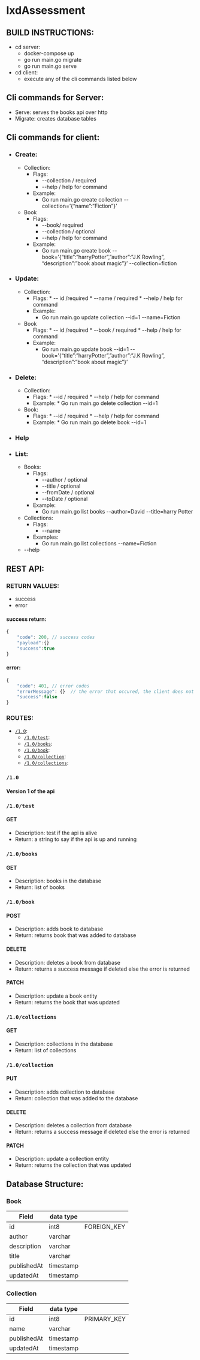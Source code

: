 # lxdAssessment

## BUILD INSTRUCTIONS:

* cd server:
   -  docker-compose up
   -  go run main.go migrate
   -  go run main.go serve
* cd client:
   - execute any of the cli commands listed below


## Cli commands for Server:

*   Serve: serves the books api over http
*   Migrate: creates database tables

## Cli commands for client:



*   ### Create:
    *   Collection:
        *   Flags:
            *   --collection / required
            *   --help / help for command
        *   Example:
            *   Go run main.go create collection --collection=’{“name”:”Fiction”}’
    *   Book
        *   Flags:
            *   --book/ required
            *   --collection / optional
            *   --help / help for command
        *   Example:
            *   Go run main.go create book --book=’{“title”:”harryPotter”,”author”:”J.K Rowling”, “description”:”book about magic”}’ --collection=fiction
*   ### Update:
    *   Collection:
          *   Flags:
            *   -- id /required
            *   --name / required
            *   --help / help for command
        *   Example:
            *   Go run main.go update collection --id=1 --name=Fiction 
    *   Book
          *   Flags:
            *   -- id /required
            *   --book / required
            *   --help / help for command
        *   Example:
            *  Go run main.go update book --id=1 --book=’{“title”:”harryPotter”,”author”:”J.K Rowling”, “description”:”book about magic”}’ 
    
*   ### Delete:
    *   Collection:
         *   Flags:
            *   --id / required
            *   --help / help for command
         *   Example:
            *   Go run main.go delete collection --id=1
    *   Book:
          *   Flags:
            *   --id / required
            *   --help / help for command
          *    Example:
            *   Go run main.go delete book --id=1
    
*   ### Help
*   ### List:
    *   Books:
        *   Flags:
            *   --author / optional
            *   --title / optional
            *   --fromDate / optional
            *   --toDate  / optional
        *   Example:
            *   Go run main.go list books --author=David --title=harry Potter
    *   Collections:
        *   Flags:
            *   --name
        *   Examples:
            *   Go run main.go list collections --name=Fiction
    *   --help

## REST API:
 
### RETURN VALUES:
   - success
   - error
#### success return:

```js
{
    "code": 200, // success codes
    "payload":{}
    "success":true
}
```

#### error:

```js
{
    "code": 401, // error codes
    "errorMessage": {}  // the error that occured, the client does not have to know about alot of these for security
    "success":false
}
```


### ROUTES:
   - [`/1.0`](###1.0):
      * [`/1.0/test`](###test):
      * [`/1.0/books`](###books):
      * [`/1.0/book`](###book): 
      * [`/1.0/collection`](###collection):
      * [`/1.0/collections`](###collections):


### `/1.0`
#### Version 1 of the api

### `/1.0/test`
#### GET
 * Description: test if the api is alive
 * Return: a string to say if the api is up and running

### `/1.0/books`
#### GET
 * Description: books in the database
 * Return: list of books


### `/1.0/book`
#### POST
 * Description: adds book to database
 * Return: returns book that was added to database

#### DELETE
 * Description: deletes a book from database
 * Return: returns a success message if deleted else the error is returned

#### PATCH
 * Description: update a book entity
 * Return: returns the book that was updated


### `/1.0/collections`
#### GET
 * Description: collections in the database
 * Return: list of collections

### `/1.0/collection`
#### PUT
 * Description: adds collection to database
 * Return: collection that was added to the database

#### DELETE
 * Description: deletes a collection from database
 * Return: returns a success message if deleted else the error is returned

#### PATCH
 * Description: update a collection entity
 * Return: returns the collection that was updated


 ## Database Structure:

### Book
| Field       	   | data type 	|             	|
|----------------	|-------------	|-------------	|
| id          	   | int8      	| FOREIGN_KEY 	|
| author      	   | varchar   	|             	|
| description 	   | varchar   	|             	|
| title       	   | varchar   	|             	|
| publishedAt   	| timestamp 	|             	|
| updatedAt   	   | timestamp 	|             	|

### Collection
| Field     	| data type 	|             	|
|-----------	|-----------	|-------------	|
| id        	| int8      	| PRIMARY_KEY 	|
| name      	| varchar   	|             	|
| publishedAt 	| timestamp 	|             	|
| updatedAt 	| timestamp 	|             	|
